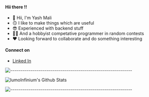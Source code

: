 #### Hii there !!

- 👋 Hii, I'm Yash Mali
- 🙃 I like to make things which are useful
- 😎 Experienced with backend stuff
- 👨‍💻 And a hobbyist competative programmer in random contests
- ❤ Looking forward to collaborate and do something interesting

#### Connect on
- [Linked In](https://www.linkedin.com/in/yash-mali/)

![-------------------------------------------------------------](https://raw.githubusercontent.com/andreasbm/readme/master/assets/lines/rainbow.png)

<img align="center" alt="IumoInfinium's  Github Stats" src="https://github-readme-stats.vercel.app/api?username=IumoInfinium&show_icons=true&theme=radical&hide_border=true&count_private=true" />

![-------------------------------------------------------------](https://raw.githubusercontent.com/andreasbm/readme/master/assets/lines/rainbow.png)